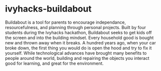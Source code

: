 # ivyhacks-buildabout
Buildabout is a tool for parents to encourage independance, resourcefulness, and planning through personal projects. Built by four students during the Ivyhacks hackathon, Buildabout seeks to get kids off the screen and into the building mindset. Every household good is bought new and thrown away when it breaks. A hundred years ago, when your car broke down, the first thing you would do is open the hood and try to fix it yourself. While technological advances have brought many benefits to people around the world, building and repairing the objects you interact good for learning, and great for the environment. 
